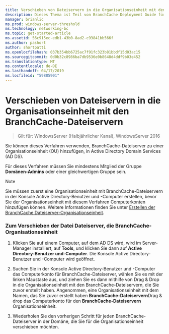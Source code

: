 ```yaml
---
title: Verschieben von Dateiservern in die Organisationseinheit mit den BranchCache-Dateiservern
description: Dieses Thema ist Teil von BranchCache Deployment Guide für Windows Server 2016, die veranschaulicht, wie Sie BranchCache in verteilter und gehosteter Cachemodus zur Optimierung der WAN-bandbreitennutzung in Zweigstellen bereitstellen
manager: brianlic
ms.prod: windows-server-threshold
ms.technology: networking-bc
ms.topic: get-started-article
ms.assetid: 56c915ec-edb1-43b0-8ad2-c93841bb566f
ms.author: pashort
author: shortpatti
ms.openlocfilehash: 037b354bb6725ac7f91fc323b81bbdf15d03ac15
ms.sourcegitcommit: 0d0b32c8986ba7db9536e0b8648d4ddf9b03e452
ms.translationtype: MT
ms.contentlocale: de-DE
ms.lasthandoff: 04/17/2019
ms.locfileid: "59885901"
---
```

# <a name="move-file-servers-to-the-branchcache-file-servers-organizational-unit"></a>Verschieben von Dateiservern in die Organisationseinheit mit den BranchCache-Dateiservern

>Gilt für: WindowsServer (Halbjährlicher Kanal), WindowsServer 2016

Sie können dieses Verfahren verwenden, BranchCache-Dateiserver zu einer Organisationseinheit (OU) hinzufügen, in Active Directory Domain Services (AD DS).  
  
Für dieses Verfahren müssen Sie mindestens Mitglied der Gruppe **Domänen-Admins** oder einer gleichwertigen Gruppe sein.  
  
> [!NOTE]  
> Sie müssen zuerst eine Organisationseinheit mit BranchCache-Dateiservern in der Konsole Active Directory-Benutzer und -Computer erstellen, bevor Sie der Organisationseinheit mit diesem Verfahren Computerkonten hinzufügen können. Weitere Informationen finden Sie unter [Erstellen der BranchCache Dateiserver-Organisationseinheit](../../branchcache/deploy/Create-the-BranchCache-File-Servers-Organizational-Unit.md).  
  
### <a name="to-move-file-servers-to-the-branchcache-file-servers-organizational-unit"></a>Zum Verschieben der Datei Dateiserver, die BranchCache-Organisationseinheit  
  
1.  Klicken Sie auf einem Computer, auf dem AD DS wird, wird im Server-Manager installiert, auf **Tools**, und klicken Sie dann auf **Active Directory-Benutzer und-Computer**. Die Konsole Active Directory-Benutzer und -Computer wird geöffnet.  
  
2.  Suchen Sie in der Konsole Active Directory-Benutzer und -Computer das Computerkonto für BranchCache-Dateiserver, wählen Sie es mit der linken Maustaste aus, und ziehen Sie es dann mithilfe von Drag &amp; Drop in die Organisationseinheit mit den BranchCache-Dateiservern, die Sie zuvor erstellt haben. Angenommen, eine Organisationseinheit mit dem Namen, das Sie zuvor erstellt haben **BranchCache-Dateiservern**Drag & drop das Computerkonto für den **BranchCache-Dateiservern** Organisationseinheit.  
  
3.  Wiederholen Sie den vorherigen Schritt für jeden BranchCache-Dateiserver in der Domäne, die Sie für die Organisationseinheit verschieben möchten.  
  


